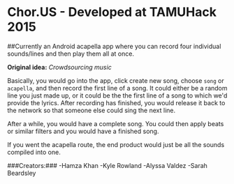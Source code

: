 # Chor.US - Developed at TAMUHack 2015

##Currently an Android acapella app where you can record four individual sounds/lines and then play them all at once.

**Original idea:**
*Crowdsourcing music*

Basically, you would go into the app, click create new song, choose `song` or `acapella`, and then record the first line of a song. It could either be a random line you just made up, or it could be the the first line of a song to which we'd provide the lyrics. After recording has finished, you would release it back to the network so that someone else could sing the next line. 

After a while, you would have a complete song. You could then apply beats or similar filters and you would have a finished song.

If you went the acapella route, the end product would just be all the sounds compiled into one.

###Creators:###
-Hamza Khan
-Kyle Rowland
-Alyssa Valdez
-Sarah Beardsley




